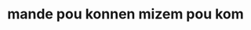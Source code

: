 ---
title: "mande pou konnen mizem pou kom"
url: /ruelle-mandela/mande-pou-konnen-mizem-pou-kom/
shop: comodidad
---